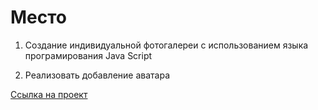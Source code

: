 ﻿# Место


1. Создание индивидуальной фотогалереи с использованием языка програмирования Java Script

2. Реализовать добавление аватара


 
 [Ссылка на проект](https://alix1982.github.io/mesto/index.html)
